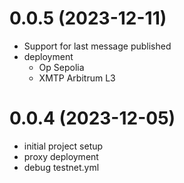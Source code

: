 # 0.0.5 (2023-12-11)

- Support for last message published
- deployment 
  - Op Sepolia
  - XMTP Arbitrum L3

# 0.0.4 (2023-12-05)

- initial project setup
- proxy deployment
- debug testnet.yml

